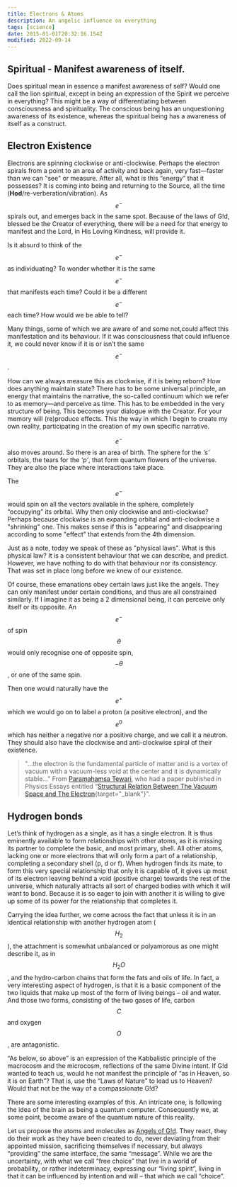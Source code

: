 ```yaml
---
title: Electrons & Atoms
description: An angelic influence on everything
tags: [science]
date: 2015-01-01T20:32:16.154Z
modified: 2022-09-14
---
```


## Spiritual - Manifest awareness of itself.

Does spiritual mean in essence a manifest awareness of self? Would one call the lion spiritual, except in being an expression of the Spirit we perceive in everything? This might be a way of differentiating between consciousness and spirituality. The conscious being has an unquestioning awareness of its existence, whereas the spiritual being has a awareness of itself as a construct.

## Electron Existence

Electrons are spinning clockwise or anti-clockwise. Perhaps the electron spirals from a point to an area of activity and back again, very fast&mdash;faster than we can "see" or measure. After all, what is this “energy” that it possesses? It is coming into being and returning to the Source, all the time (**Hod**/re-verberation/vibration). As $$e^-$$ spirals out, and emerges back in the same spot. Because of the laws of G!d, blessed be the Creator of everything, there will be a need for that energy to manifest and the Lord, in His Loving Kindness, will provide it.

Is it absurd to think of the $$e^-$$ as individuating? To wonder whether it is the same $$e^-$$ that manifests each time? Could it be a different $$e^-$$ each time? How would we be able to tell?

Many things, some of which we are aware of and some not,could affect this manifestation and its behaviour. If it was consciousness that could influence it, we could never know if it is or isn’t the same $$e^-$$.

How can we always measure this as clockwise, if it is being reborn? How does anything maintain state? There has to be some universal principle, an energy that maintains the narrative, the so-called continuum which we refer to as memory&mdash;and perceive as time. This has to be embedded in the very structure of being. This becomes your dialogue with the Creator. For your memory will (re)produce effects. This the way in which I begin to create my own reality, participating in the creation of my own specific narrative.

$$e^-$$ also moves around. So there is an area of birth. The sphere for the _‘s’_ orbitals, the tears for the _‘p’_, that form quantum flowers of the universe. They are also the place where interactions take place.

The $$e^-$$ would spin on all the vectors available in the sphere, completely “occupying” its orbital. Why then only clockwise and anti-clockwise? Perhaps because clockwise is an expanding orbital and anti-clockwise a "shrinking" one. This makes sense if this is "appearing" and disappearing according to some "effect" that extends from the 4th dimension.

Just as a note, today we speak of these as "physical laws". What is this physical law? It is a consistent behaviour that we can describe, and predict. However, we have nothing to do with that behaviour nor its consistency. That was set in place long before we knew of our existence.

Of course, these emanations obey certain laws just like the angels. They can only manifest under certain conditions, and thus are all constrained similarly. If I imagine it as being a 2 dimensional being, it can perceive only itself or its opposite. An $$e^-$$ of spin $$\theta$$ would only recognise one of opposite spin,$$-{\theta}$$, or one of the same spin.

Then one would naturally have the $$e^+$$ which we would go on to label a proton (a positive electron), and the $$e^0$$ which has neither a negative nor a positive charge, and we call it a neutron. They should also have the clockwise and anti-clockwise spiral of their existence.

> "...the electron is the fundamental particle of matter and is a vortex of vacuum with a vacuum-less void at the center and it is dynamically stable..."
> From [Paramahamsa Tewari](https://www.tewari.org), who had a paper published in Physics Essays entitled “[Structural Relation Between The Vacuum Space and The Electron](/references/Electron-Tawari.pdf){target="\_blank"}".

## Hydrogen bonds

Let’s think of hydrogen as a single, as it has a single electron. It is thus eminently available to form relationships with other atoms, as it is missing its partner to complete the basic, and most primary, shell. All other atoms, lacking one or more electrons that will only form a part of a relationship, completing a secondary shell (p, d or f). When hydrogen finds its mate, to form this very special relationship that only it is capable of, it gives up most of its electron leaving behind a void (positive charge) towards the rest of the universe, which naturally attracts all sort of charged bodies with which it will want to bond. Because it is so eager to join with another it is willing to give up some of its power for the relationship that completes it.

Carrying the idea further, we come across the fact that unless it is in an identical relationship with another hydrogen atom ($$H_2$$), the attachment is somewhat unbalanced or polyamorous as one might describe it, as in $${H_2}O$$, and the hydro-carbon chains that form the fats and oils of life. In fact, a very interesting aspect of hydrogen, is that it is a basic component of the two liquids that make up most of the form of living beings – oil and water. And those two forms, consisting of the two gases of life, carbon $$C$$ and oxygen $$O$$, are antagonistic.

“As below, so above” is an expression of the Kabbalistic principle of the macrocosm and the microcosm, reflections of the same Divine intent. If G!d wanted to teach us, would he not manifest the principle of “as in Heaven, so it is on Earth”? That is, use the “Laws of Nature” to lead us to Heaven? Would that not be the way of a compassionate G!d?

There are some interesting examples of this. An intricate one, is following the idea of the brain as being a quantum computer. Consequently we, at some point, become aware of the quantum nature of this reality.

Let us propose the atoms and molecules as [Angels of G!d](/posts/neshama/angel_atoms/). They react, they do their work as they have been created to do, never deviating from their appointed mission, sacrificing themselves if necessary, but always “providing” the same interface, the same “message”. While we are the uncertainty, with what we call “free choice” that live in a world of probability, or rather indeterminacy, expressing our “living spirit”, living in that it can be influenced by intention and will – that which we call “choice”.
